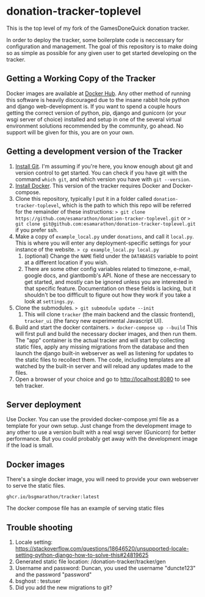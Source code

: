 # donation-tracker-toplevel

This is the top level of my fork of the GamesDoneQuick donation tracker.  

In order to deploy the tracker, some boilerplate code is neccessary for configuration and management. The goal of this repository is to make doing so as simple as possible for any given user to get started developing on the tracker.

## Getting a Working Copy of the Tracker

Docker images are available at [Docker Hub](https://hub.docker.com/esamarathon/tracker).
Any other method of running this software is heavily discouraged due to the insane rabbit hole python and django web-development is.
If you want to spend a couple hours getting the correct version of python, pip, django and gunicorn (or your wsgi server of choice) installed and setup in one of the several virtual environment solutions recommended by the community, go ahead. No support will be given for this, you are on your own.

## Getting a development version of the Tracker

1. [Install Git](http://www.git-scm.com/download). I'm assuming if you're here, you know enough about git and version control to get started. You can check if you have git with the command `which git`, and which version you have with `git --version`.
1. [Install Docker](https://www.docker.com/get-started). This version of the tracker requires Docker and Docker-compose.
1. Clone this repository, typically I put it in a folder called `donation-tracker-toplevel`, which is the path to which this repo will be referred for the remainder of these instructions:
    ```> git clone https://github.com/esamarathon/donation-tracker-toplevel.git``` or
    ```> git clone git@github.com:esamarathon/donation-tracker-toplevel.git``` if you prefer ssh.
1. Make a copy of `example_local.py` under `donations`, and call it `local.py`. This is where you will enter any deployment-specific settings for your instance of the website.
    ```> cp example_local.py local.py```
    1. (optional) Change the `NAME` field under the `DATABASES` variable to point at a different location if you wish.
    2. There are some other config variables related to timezone, e-mail, google docs, and giantbomb's API. None of these are neccessary to get started, and mostly can be ignored unless you are interested in that specific feature. Documentation on these fields is lacking, but it shouldn't be too diffficult to figure out how they work if you take a look at `settings.py`.
1. Clone the submodules.
    ```> git submodule update --init```
    1. This will clone `tracker` (the main backend and the classic frontend), `tracker_ui` (the fancy new experimental Javascript UI).
1. Build and start the docker containers.
```> docker-compose up --build```
This will first pull and build the necessary docker images, and then run them.
The "app" container is the actual tracker and will start by collecting static files, apply any missing migrations from the database and then launch the django built-in webserver as well as listening for updates to the static files to recollect them.
The code, including templates are all watched by the built-in server and will reload any updates made to the files.
1. Open a browser of your choice and go to [http://localhost:8080](http://localhost:8080) to see teh tracker.


## Server deployment

Use Docker. You can use the provided docker-compose.yml file as a template for your own setup.
Just change from the development image to any other to use a version built with a real wsgi server (Gunicorn) for better performance.
But you could probably get away with the development image if the load is small.


## Docker images

There's a single docker image, you will need to provide your own webserver to serve the static files.

```
ghcr.io/bsgmarathon/tracker:latest
```

The docker compose file has an example of serving static files

## Trouble shooting
1. Locale setting: https://stackoverflow.com/questions/18646520/unsupported-locale-setting-python-django-how-to-solve-this#24819625
2. Generated static file location: /donation-tracker/tracker/gen
3. Username and password: Duncan, you used the username "duncte123" and the password "password"
4. bsghost : testuser
5. Did you add the new migrations to git?

